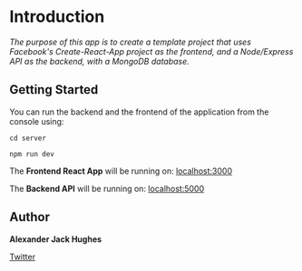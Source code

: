 # Introduction

_The purpose of this app is to create a template_
_project that uses Facebook's Create-React-App project as the frontend,_
_and a Node/Express API as the backend, with a MongoDB database._


## Getting Started

You can run the backend and the frontend of the application from the console using:

```
cd server
```

```
npm run dev
```

The **Frontend React App** will be running on:
[localhost:3000](http://localhost:3000/ "http://localhost:3000/")

The **Backend API** will be running on:
[localhost:5000](http://localhost:5000/ "http://localhost:5000/")

## Author

**Alexander Jack Hughes**

[Twitter](https://twitter.com/alexjackhughes "Twitter")
